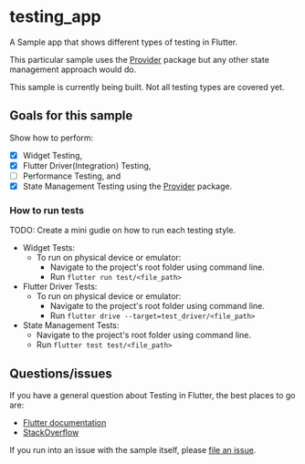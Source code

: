 # testing_app

A Sample app that shows different types of testing in Flutter.

This particular sample uses the [Provider][] package but any other state management approach
would do.

[provider]: https://pub.dev/packages/provider

This sample is currently being built. Not all testing types are covered yet.

## Goals for this sample

Show how to perform:

- [X] Widget Testing,
- [X] Flutter Driver(Integration) Testing,
- [ ] Performance Testing, and
- [X] State Management Testing using the [Provider][] package.

### How to run tests
TODO: Create a mini gudie on how to run each testing style.
- Widget Tests:
  - To run on physical device or emulator:
    - Navigate to the project's root folder using command line.
    - Run `flutter run test/<file_path>`
- Flutter Driver Tests:
  - To run on physical device or emulator:
    - Navigate to the project's root folder using command line.
    - Run `flutter drive --target=test_driver/<file_path>`
- State Management Tests:  
  - Navigate to the project's root folder using command line.
  - Run `flutter test test/<file_path>`
    
## Questions/issues

If you have a general question about Testing in Flutter, the best places to go are:

- [Flutter documentation](https://flutter.dev/)
- [StackOverflow](https://stackoverflow.com/questions/tagged/flutter)

If you run into an issue with the sample itself, please
[file an issue](https://github.com/flutter/samples/issues).
